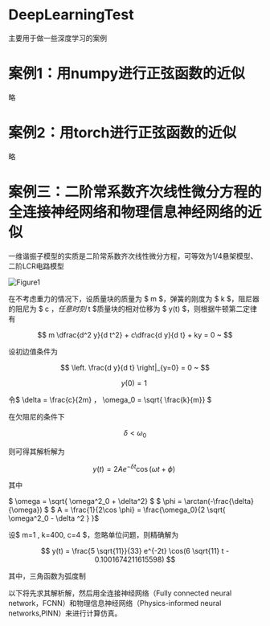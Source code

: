 # DeepLearningTest

主要用于做一些深度学习的案例

# 案例1：用numpy进行正弦函数的近似

略



# 案例2：用torch进行正弦函数的近似

略




# 案例三：二阶常系数齐次线性微分方程的全连接神经网络和物理信息神经网络的近似

一维谐振子模型的实质是二阶常系数齐次线性微分方程，可等效为1/4悬架模型、二阶LCR电路模型

![Figure1](Figure1.png)

在不考虑重力的情况下，设质量块的质量为 $ m $，弹簧的刚度为 $ k $，阻尼器的阻尼为 $ c $，任意时刻$ t $质量块的相对位移为 $ y(t) $，则根据牛顿第二定律有

$$
m \dfrac{d^2 y}{d t^2} + c\dfrac{d y}{d t} + ky = 0 ~
$$

设初边值条件为

$$
\left. \frac{d y}{d t} \right|_{y=0} = 0 ~
$$

$$
y(0) = 1 ~
$$


令$ \delta = \frac{c}{2m} ， \omega_0 = \sqrt{ \frac{k}{m}} $

在欠阻尼的条件下

$$ \delta < \omega_0 $$

则可得其解析解为


$$ 
y(t) = 2 A e^{- \delta t} \cos{ (\omega t + \phi) } ~
$$


其中

$ \omega = \sqrt{ \omega^2_0 + \delta^2} $  $ \phi = \arctan(-\frac{\delta}{\omega}) $  $ A = \frac{1}{2\cos \phi} = \frac{\omega_0}{2 \sqrt{ \omega^2_0 - \delta ^2 } }$



设$ m=1 , k=400, c=4 $，忽略单位问题，则精确解为


$$
y(t) = \frac{5 \sqrt{11}}{33} e^{-2t} \cos(6 \sqrt{11} t - 0.1001674211615598)
$$

其中，三角函数为弧度制

以下将先求其解析解，然后用全连接神经网络（Fully connected neural network，FCNN）和物理信息神经网络（Physics-informed neural networks,PINN）来进行计算仿真。

